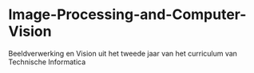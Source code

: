 # Image-Processing-and-Computer-Vision
Beeldverwerking en Vision uit het tweede jaar van het curriculum van Technische Informatica
